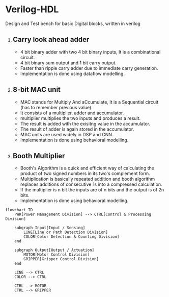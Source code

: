 # Verilog-HDL
Design and Test bench for basic Digital blocks, written in verilog


1. ## Carry look ahead adder
   - 4 bit binary adder with two 4 bit binary inputs, It is a combinational circuit.
   - 4 bit binary sum output and 1 bit carry output.
   - Faster than ripple carry adder due to immediate carry generation.
   - Implementation is done using dataflow modelling.


2. ## 8-bit MAC unit

   - MAC stands for Multiply And aCcumulate, It is a Sequential circuit (has to remember previous value).
   - It consists of a multiplier, adder and accumulator.
   - multiplier multiplies the two inputs and produces a result.
   - The result is added with the exisitng value in the accumulator.
   - The result of adder is again stored in the accumulator.
   - MAC units are used widely in DSP and CNN.
   - Implementation is done using behavioral modelling.
  
3. ## Booth Multiplier

   - Booth's Algorithm is a quick and efficient way of calculating the product of two signed numbers in
     its two's complement form.
   - Multiplication is basically repeated addition and booth algorithm replaces additions of consecutive
     1s into a compressed calculation.
   - If the multiplier is n bit the inputs are of n bits and the output is of 2n bits.
   - Implementation is done using behavioral modelling.
  
```mermaid
flowchart TD
    PWR[Power Management Division] --> CTRL[Control & Processing Division]

    subgraph Input[Input / Sensing]
        LINE[Line or Path Detection Division]
        COLOR[Color Detection & Counting Division]
    end

    subgraph Output[Output / Actuation]
        MOTOR[Motor Control Division]
        GRIPPER[Gripper Control Division]
    end

    LINE --> CTRL
    COLOR --> CTRL

    CTRL --> MOTOR
    CTRL --> GRIPPER




